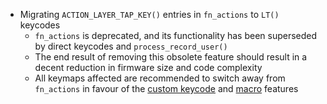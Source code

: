 * Migrating `ACTION_LAYER_TAP_KEY()` entries in `fn_actions` to `LT()` keycodes
    * `fn_actions` is deprecated, and its functionality has been superseded by direct keycodes and `process_record_user()`
    * The end result of removing this obsolete feature should result in a decent reduction in firmware size and code complexity
    * All keymaps affected are recommended to switch away from `fn_actions` in favour of the [custom keycode](https://docs.qmk.fm/#/custom_quantum_functions) and [macro](https://docs.qmk.fm/#/feature_macros) features
